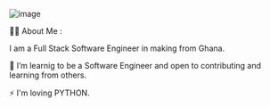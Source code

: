 ![image](https://github.com/KafuiPraise/KafuiPraise/assets/128822944/a47da06b-e8ac-485a-b213-12b55866fda5)



👩‍💻 About Me :

I am a Full Stack Software Engineer in making  from Ghana.

🔭 I’m learnig to be a Software Engineer and open to contributing and learning from others.

⚡ I'm loving PYTHON.


<!---
KafuiPraise/KafuiPraise is a ✨ special ✨ repository because its `README.md` (this file) appears on your GitHub profile.
You can click the Preview link to take a look at your changes.
--->
